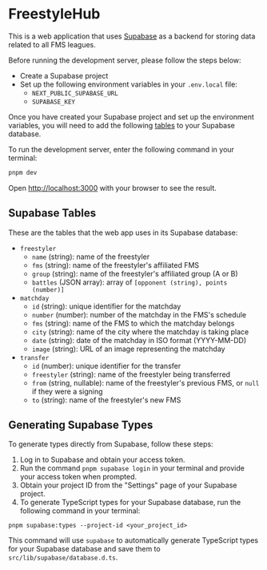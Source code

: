 # FreestyleHub

This is a web application that uses [Supabase](https://supabase.io) as a
backend for storing data related to all FMS leagues.

Before running the development server, please follow the steps below:

- Create a Supabase project
- Set up the following environment variables in your `.env.local` file:
  - `NEXT_PUBLIC_SUPABASE_URL`
  - `SUPABASE_KEY`

Once you have created your Supabase project and set up the environment
variables, you will need to add the following [tables](#supabase-tables) to your
Supabase database.

To run the development server, enter the following command in your terminal:

```bash
pnpm dev
```

Open [http://localhost:3000](http://localhost:3000) with your browser to see the
result.

## Supabase Tables

These are the tables that the web app uses in its Supabase database:

- `freestyler`
  - `name` (string): name of the freestyler
  - `fms` (string): name of the freestyler's affiliated FMS
  - `group` (string): name of the freestyler's affiliated group (A or B)
  - `battles` (JSON array): array of `[opponent (string), points (number)]`
- `matchday`
  - `id` (string): unique identifier for the matchday
  - `number` (number): number of the matchday in the FMS's schedule
  - `fms` (string): name of the FMS to which the matchday belongs
  - `city` (string): name of the city where the matchday is taking place
  - `date` (string): date of the matchday in ISO format (YYYY-MM-DD)
  - `image` (string): URL of an image representing the matchday
- `transfer`
  - `id` (number): unique identifier for the transfer
  - `freestyler` (string): name of the freestyler being transferred
  - `from` (string, nullable): name of the freestyler's previous FMS, or `null`
    if they were a signing
  - `to` (string): name of the freestyler's new FMS

## Generating Supabase Types

To generate types directly from Supabase, follow these steps:

1. Log in to Supabase and obtain your access token.
2. Run the command `pnpm supabase login` in your terminal and provide your
   access token when prompted.
3. Obtain your project ID from the "Settings" page of your Supabase project.
4. To generate TypeScript types for your Supabase database, run the following
   command in your terminal:

```
pnpm supabase:types --project-id <your_project_id>
```

This command will use `supabase` to automatically generate TypeScript types for
your Supabase database and save them to `src/lib/supabase/database.d.ts`.
